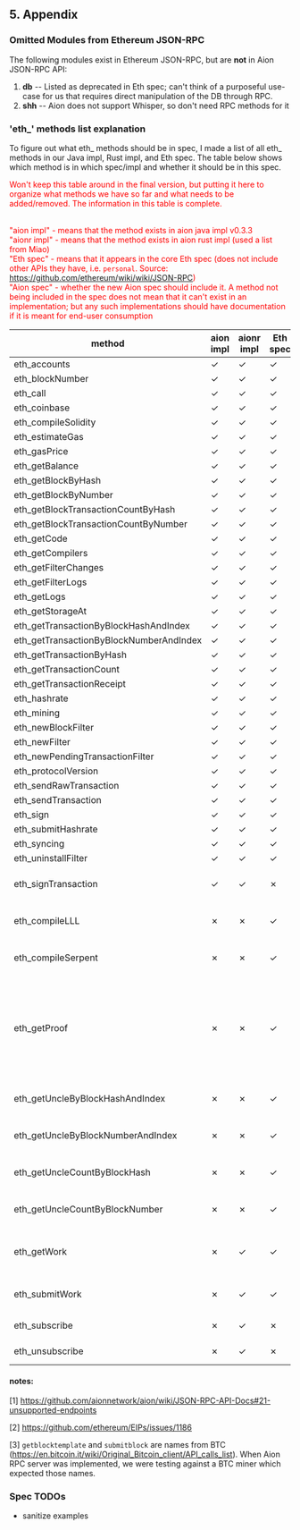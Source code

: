 ## 5. Appendix

### Omitted Modules from Ethereum JSON-RPC

The following modules exist in Ethereum JSON-RPC, but are **not** in Aion JSON-RPC API:

1. **db** -- Listed as deprecated in Eth spec; can't think of a purposeful use-case for us that requires direct manipulation of the DB through RPC.
1. **shh** -- Aion does not support Whisper, so don't need RPC methods for it

### 'eth_' methods list explanation

To figure out what eth_ methods should be in spec, I made a list of all eth_ methods in our Java impl, Rust impl, and Eth spec.  The table below shows which method is in which spec/impl and whether it should be in this spec.

<div style="color:red">
Won't keep this table around in the final version, but putting it here to organize what methods we have so far and what needs to be added/removed.  The information in this table is complete. <br/><br/>

"aion impl" - means that the method exists in aion java impl v0.3.3 <br/>
"aionr impl" - means that the method exists in aion rust impl (used a list from Miao)<br/>
"Eth spec" - means that it appears in the core Eth spec (does not include other APIs they have, i.e. `personal`.  Source: https://github.com/ethereum/wiki/wiki/JSON-RPC)<br/>
"Aion spec" - whether the new Aion spec should include it.  A method not being included in the spec does not mean that it can't exist in an implementation; but any such implementations should have documentation if it is meant for end-user consumption <br/>
</div>


| method        | aion impl | aionr impl | Eth spec | Aion spec | Notes |
|---------------|-----------|------------|----------|-----------|-------|
|eth_accounts |✓|✓|✓|✓ | |
|eth_blockNumber |✓|✓|✓|✓ | |
|eth_call |✓|✓|✓|✓ | |
|eth_coinbase |✓|✓|✓|✓ | |
|eth_compileSolidity |✓|✓|✓|✓ | |
|eth_estimateGas |✓|✓|✓|✓ | |
|eth_gasPrice |✓|✓|✓|✓ | |
|eth_getBalance |✓|✓|✓|✓ | |
|eth_getBlockByHash |✓|✓|✓|✓ | |
|eth_getBlockByNumber |✓|✓|✓|✓ | |
|eth_getBlockTransactionCountByHash |✓|✓|✓|✓ | |
|eth_getBlockTransactionCountByNumber |✓|✓|✓|✓ | |
|eth_getCode |✓|✓|✓|✓ | |
|eth_getCompilers |✓|✓|✓|✓ | |
|eth_getFilterChanges |✓|✓|✓|✓ | |
|eth_getFilterLogs |✓|✓|✓|✓ | |
|eth_getLogs |✓|✓|✓|✓ | |
|eth_getStorageAt |✓|✓|✓|✓ | |
|eth_getTransactionByBlockHashAndIndex |✓|✓|✓|✓ | |
|eth_getTransactionByBlockNumberAndIndex |✓|✓|✓|✓ | |
|eth_getTransactionByHash |✓|✓|✓|✓ | |
|eth_getTransactionCount |✓|✓|✓|✓ | |
|eth_getTransactionReceipt |✓|✓|✓|✓ | |
|eth_hashrate |✓|✓|✓|✓ | |
|eth_mining |✓|✓|✓|✓ | |
|eth_newBlockFilter |✓|✓|✓|✓ | |
|eth_newFilter |✓|✓|✓|✓ | |
|eth_newPendingTransactionFilter |✓|✓|✓|✓ | |
|eth_protocolVersion |✓|✓|✓|✓ | |
|eth_sendRawTransaction |✓|✓|✓|✓ | |
|eth_sendTransaction |✓|✓|✓|✓ | |
|eth_sign |✓|✓|✓|✓ | |
|eth_submitHashrate |✓|✓|✓|✓ | |
|eth_syncing |✓|✓|✓|✓ | |
|eth_uninstallFilter |✓|✓|✓|✓ | |
|eth_signTransaction |✓|✓|✗|✓ | Introduced in Aion; never existed in Eth |
|eth_compileLLL |✗|✗|✓|✗ |LLL not supported by Aion; see [1] |
|eth_compileSerpent |✗|✗|✓|✗ |Serpent not supported by Aion; see [1] |
|eth_getProof |✗|✗|✓|✗| Was recently added to Eth (see [2]); we should add it too, but not clear how it will look for storage and state proof, so not including in spec for now.
|eth_getUncleByBlockHashAndIndex |✗|✗|✓|✗ |Aion doesn't have 'uncle'; see [1] |
|eth_getUncleByBlockNumberAndIndex |✗|✗|✓|✗ |Aion doesn't have 'uncle'; see [1] |
|eth_getUncleCountByBlockHash |✗|✗|✓|✗ |Aion doesn't have 'uncle'; see [1] |
|eth_getUncleCountByBlockNumber |✗|✗|✓|✗ |Aion doesn't have 'uncle'; see [1] |
|eth_getWork |✗|✓|✓|✗| In aion, fulfilled by getblocktemplate; see [3]
|eth_submitWork |✗|✓|✓|✗| In aion, fulfilled by submitblock; see [3] |  
|eth_subscribe |✗|✓|✗|✗|Not in core Eth spec 
|eth_unsubscribe |✗|✓|✗|✗ |Not in core Eth spec

#### notes:

[1] https://github.com/aionnetwork/aion/wiki/JSON-RPC-API-Docs#21-unsupported-endpoints

[2] https://github.com/ethereum/EIPs/issues/1186

[3] `getblocktemplate` and `submitblock` are names from BTC (https://en.bitcoin.it/wiki/Original_Bitcoin_client/API_calls_list).  When Aion RPC server was implemented, we were testing against a BTC miner which expected those names.  

### Spec TODOs

- sanitize examples
